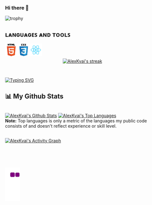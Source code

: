 ### Hi there 👋

![trophy](https://github-profile-trophy.vercel.app/?username=AlexKvai&theme=discord&no-bg=true&no-frame=true)

## ʟᴀɴɢᴜᴀɢᴇꜱ ᴀɴᴅ ᴛᴏᴏʟꜱ

<img align="left" alt="HTML5" width="40px" src="https://raw.githubusercontent.com/github/explore/80688e429a7d4ef2fca1e82350fe8e3517d3494d/topics/html/html.png" />
<img align="left" alt="CSS3" width="40px" src="https://raw.githubusercontent.com/github/explore/80688e429a7d4ef2fca1e82350fe8e3517d3494d/topics/css/css.png" />
<img align="left" alt="React" width="40px" src="https://raw.githubusercontent.com/github/explore/80688e429a7d4ef2fca1e82350fe8e3517d3494d/topics/react/react.png" />
<br>
<br>
<p align="center">
    <a href="https://github.com/narayanbavisetti/github-readme-streak-stats">
        <img title="🔥 Get streak stats for your profile at git.io/streak-stats" alt="AlexKvai's streak" src="https://github-readme-streak-stats.herokuapp.com/?user=AlexKvai&theme=black-ice&hide_border=true&stroke=0000&background=060A0CD0"/>
    </a>
</p>

<br>

[![Typing SVG](https://readme-typing-svg.herokuapp.com?lines=Computer+science+student+learning+;PHP+JS+TS+REACT+HTML5+CSS3)](https://git.io/typing-svg)
  
## 📊 My Github Stats

  <br/>
    <a href="https://github.com/AlexKvai/github-readme-stats"><img alt="AlexKvai's Github Stats" src="https://github-readme-stats.vercel.app/api?username=AlexKvai&show_icons=true&count_private=true&theme=react&hide_border=true&bg_color=0D1117" /></a>
  <a href="https://github.com/AlexKvai/github-readme-stats"><img alt="AlexKvai's Top Languages" src="https://github-readme-stats.vercel.app/api/top-langs/?username=AlexKvai&langs_count=8&count_private=true&layout=compact&theme=react&hide_border=true&bg_color=0D1117" /></a>
  <br/>
  <b>Note:</b> Top languages is only a metric of the languages my public code consists of and doesn't reflect experience or skill level.


<br/>
<br/>

<a href="https://github.com/AlexKvai/github-readme-activity-graph"><img alt="AlexKvai's Activity Graph" src="https://activity-graph.herokuapp.com/graph?username=AlexKvai&bg_color=0D1117&color=5BCDEC&line=5BCDEC&point=FFFFFF&hide_border=true" /></a>

<br/>
<br/>

<br>


![snake gif](https://github.com/AlexKvai/AlexKvai/blob/output/github-contribution-grid-snake.gif)
